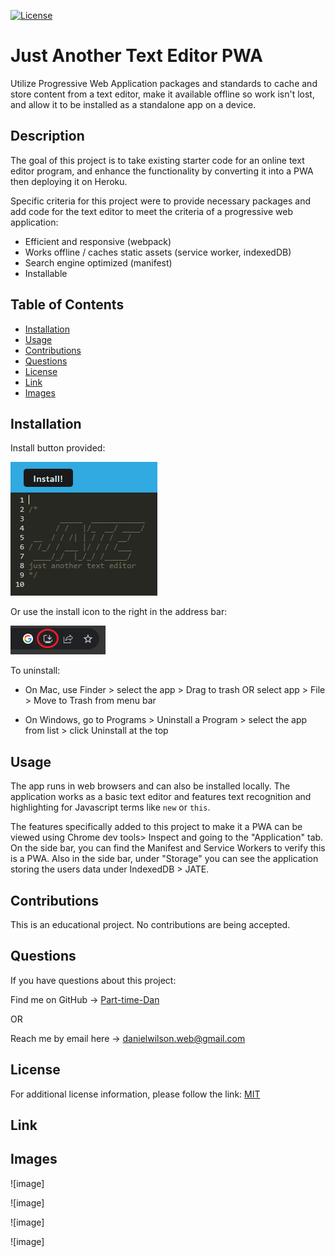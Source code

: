 [![License](https://img.shields.io/badge/License-MIT-blue.svg)](https://choosealicense.com/licenses/mit/)

# Just Another Text Editor PWA

<!-- [![Deployed](https://www.herokucdn.com/deploy/button.svg)](add Heroku link) -->

Utilize Progressive Web Application packages and standards to cache and store content from a text editor, make it available offline so work isn't lost, and allow it to be installed as a standalone app on a device.

## Description

The goal of this project is to take existing starter code for an online text editor program, and enhance the functionality by converting it into a PWA then deploying it on Heroku.

Specific criteria for this project were to provide necessary packages and add code for the text editor to meet the criteria of a progressive web application:

- Efficient and responsive (webpack)
- Works offline / caches static assets (service worker, indexedDB)
- Search engine optimized (manifest) 
- Installable


## Table of Contents

- [Installation](#installation)
- [Usage](#usage)
- [Contributions](#contributions)
- [Questions](#questions)
- [License](#license)
- [Link](#link)
- [Images](#images)

## Installation

Install button provided: 

![Install button](/assets/JATE-install.PNG)


Or use the install icon to the right in the address bar: 

![Install icon](/assets/URL-install-icon.png)

To uninstall:

- On Mac, use Finder > select the app > Drag to trash OR select app > File > Move to Trash from menu bar

- On Windows, go to Programs > Uninstall a Program > select the app from list > click Uninstall at the top

## Usage

The app runs in web browsers and can also be installed locally. The application works as a basic text editor and features text recognition and highlighting for Javascript terms like ```new``` or ```this```.

The features specifically added to this project to make it a PWA can be viewed using Chrome dev tools> Inspect and going to the "Application" tab. On the side bar, you can find the Manifest and Service Workers to verify this is a PWA. Also in the side bar, under "Storage" you can see the application storing the users data under IndexedDB > JATE.

## Contributions

This is an educational project. No contributions are being accepted.

## Questions

If you have questions about this project:

Find me on GitHub -> [Part-time-Dan](https://github.com/Part-time-Dan)

OR

Reach me by email here -> [danielwilson.web@gmail.com](mailto:danielwilson.web@gmail.com)


## License

For additional license information, please follow the link: [MIT](https://choosealicense.com/licenses/mit/)

## Link

<!-- [Heroku Deployment](get deploy link) -->

## Images

![image]

![image]

![image]

![image]

<!-- images of deployed site, 1 of manifest, 1 of indexedDB cached data, 1 of offline, 1 of installed app running -->